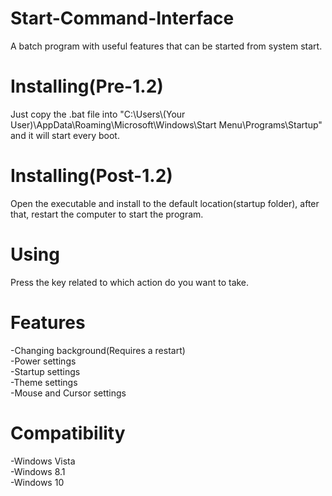 # Start-Command-Interface
A batch program with useful features that can be started from system start.

# Installing(Pre-1.2)
Just copy the .bat file into "C:\Users\\(Your User)\AppData\Roaming\Microsoft\Windows\Start Menu\Programs\Startup" and it will start every boot.

# Installing(Post-1.2)
Open the executable and install to the default location(startup folder), after that, restart the computer to start the program.

# Using
Press the key related to which action do you want to take.

# Features
-Changing background(Requires a restart)\
-Power settings\
-Startup settings\
-Theme settings\
-Mouse and Cursor settings

# Compatibility
-Windows Vista\
-Windows 8.1\
-Windows 10
